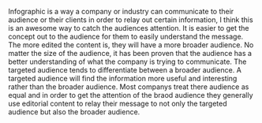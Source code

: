   Infographic is a way a company or industry can communicate to their audience or their clients in order to relay out certain information, I think this is an awesome way to catch the audiences attention. It is easier to get the concept out to the audience for them to easily understand the message. The more edited the content is, they will have a more broader audience. No matter the size of the audience, it has been proven that the audience has a better understanding of what the company is trying to communicate.
  The targeted audience tends to differentiate between a broader audience. A targeted audience will find the information more useful and interesting rather than the broader audience. Most companys treat there audience as equal and in order to get the attention of the braod audience they generally use editorial content to relay their message to not only the targeted audience but also the broader audience. 
